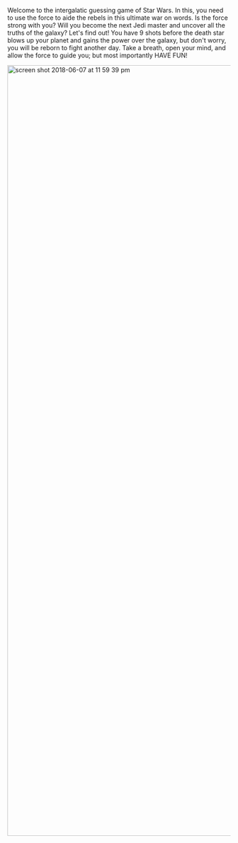 Welcome to the intergalatic guessing game of Star Wars. 
In this, you need to use the force to aide the rebels in this ultimate war on words.
Is the force strong with you? Will you become the next Jedi master and uncover all the truths of the galaxy? 
Let's find out! You have 9 shots before the death star blows up your planet and gains the power over the galaxy, 
but don't worry, you will be reborn to fight another day. Take a breath, open your mind, and allow the force to guide you; 
but most importantly HAVE FUN!

<img width="1742" alt="screen shot 2018-06-07 at 11 59 39 pm" src="https://user-images.githubusercontent.com/38711994/41143940-004495a8-6ab0-11e8-87fd-016bd7294267.png">
